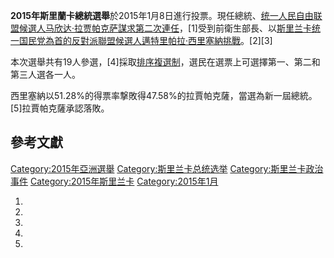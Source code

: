 **2015年斯里蘭卡總統選舉**於2015年1月8日進行投票。現任總統、[统一人民自由联盟候選人](https://zh.wikipedia.org/wiki/统一人民自由联盟 "wikilink")[马欣达·拉贾帕克萨謀求第二次連任](../Page/马欣达·拉贾帕克萨.md "wikilink")，\[1\]受到前衛生部長、以[斯里兰卡统一国民党為首的反對派聯盟候選人](https://zh.wikipedia.org/wiki/斯里兰卡统一国民党 "wikilink")[邁特里帕拉·西里塞納挑戰](../Page/邁特里帕拉·西里塞納.md "wikilink")。\[2\]\[3\]

本次選舉共有19人參選，\[4\]採取[排序複選制](../Page/排序複選制.md "wikilink")，選民在選票上可選擇第一、第二和第三人選各一人。

西里塞納以51.28%的得票率撃敗得47.58%的拉賈帕克薩，當選為新一屆總統。\[5\]拉賈帕克薩承認落敗。

## 參考文獻

[Category:2015年亞洲選舉](https://zh.wikipedia.org/wiki/Category:2015年亞洲選舉 "wikilink")
[Category:斯里兰卡总统选举](https://zh.wikipedia.org/wiki/Category:斯里兰卡总统选举 "wikilink")
[Category:斯里兰卡政治事件](https://zh.wikipedia.org/wiki/Category:斯里兰卡政治事件 "wikilink")
[Category:2015年斯里兰卡](https://zh.wikipedia.org/wiki/Category:2015年斯里兰卡 "wikilink")
[Category:2015年1月](https://zh.wikipedia.org/wiki/Category:2015年1月 "wikilink")

1.
2.
3.
4.
5.